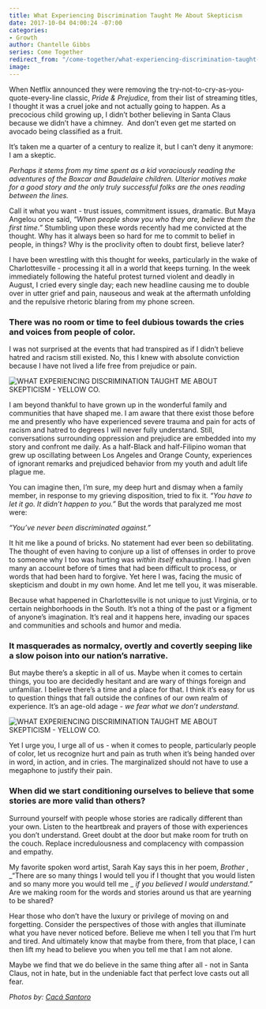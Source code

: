 ```yaml
---
title: What Experiencing Discrimination Taught Me About Skepticism
date: 2017-10-04 04:00:24 -07:00
categories:
- Growth
author: Chantelle Gibbs
series: Come Together
redirect_from: "/come-together/what-experiencing-discrimination-taught-me/"
image: 
---
```


When Netflix announced they were removing the try-not-to-cry-as-you-quote-every-line classic, _Pride & Prejudice,_ from their list of streaming titles, I thought it was a cruel joke and not actually going to happen. As a precocious child growing up, I didn’t bother believing in Santa Claus because we didn’t have a chimney.  And don’t even get me started on avocado being classified as a fruit.

It’s taken me a quarter of a century to realize it, but I can’t deny it anymore:  I am a skeptic.

_Perhaps it stems from my time spent as a kid voraciously reading the adventures of the Boxcar and Baudelaire children. Ulterior motives make for a good story and the only truly successful folks are the ones reading between the lines._

Call it what you want - trust issues, commitment issues, dramatic. But Maya Angelou once said, _“When people show you who they are, believe them the first time.”_ Stumbling upon these words recently had me convicted at the thought. Why has it always been so hard for me to commit to belief in people, in things? Why is the proclivity often to doubt first, believe later?

I have been wrestling with this thought for weeks, particularly in the wake of Charlottesville - processing it all in a world that keeps turning. In the week immediately following the hateful protest turned violent and deadly in August, I cried every single day; each new headline causing me to double over in utter grief and pain, nauseous and weak at the aftermath unfolding and the repulsive rhetoric blaring from my phone screen.

### There was no room or time to feel dubious towards the cries and voices from people of color.

I was not surprised at the events that had transpired as if I didn’t believe hatred and racism still existed. No, this I knew with absolute conviction because I have not lived a life free from prejudice or pain.

![WHAT EXPERIENCING DISCRIMINATION TAUGHT ME ABOUT SKEPTICISM - YELLOW CO.](https://yellow-blog-images.imgix.net/2017/10/0P7A8972.jpg)

I am beyond thankful to have grown up in the wonderful family and communities that have shaped me. I am aware that there exist those before me and presently who have experienced severe trauma and pain for acts of racism and hatred to degrees I will never fully understand. Still, conversations surrounding oppression and prejudice are embedded into my story and confront me daily. As a half-Black and half-Filipino woman that grew up oscillating between Los Angeles and Orange County, experiences of ignorant remarks and prejudiced behavior from my youth and adult life plague me.

You can imagine then, I’m sure, my deep hurt and dismay when a family member, in response to my grieving disposition, tried to fix it. _“You have to let it go. It didn’t happen to you.”_ But the words that paralyzed me most were:

_“You’ve never been discriminated against.”_

It hit me like a pound of bricks. No statement had ever been so debilitating. The thought of even having to conjure up a list of offenses in order to prove to someone why I too was hurting was _within itself_ exhausting. I had given many an account before of times that had been difficult to process, or words that had been hard to forgive. Yet here I was, facing the music of skepticism and doubt in my own home. And let me tell you, it was miserable.

Because what happened in Charlottesville is not unique to just Virginia, or to certain neighborhoods in the South. It’s not a thing of the past or a figment of anyone’s imagination. It’s real and it happens here, invading our spaces and communities and schools and humor and media.

### It masquerades as normalcy, overtly and covertly seeping like a slow poison into our nation’s narrative.

But maybe there’s a skeptic in all of us. Maybe when it comes to certain things, you too are decidedly hesitant and are wary of things foreign and unfamiliar. I believe there’s a time and a place for that. I think it’s easy for us to question things that fall outside the confines of our own realm of experience. It’s an age-old adage - _we fear what we don’t understand._

![WHAT EXPERIENCING DISCRIMINATION TAUGHT ME ABOUT SKEPTICISM - YELLOW CO.](https://yellow-blog-images.imgix.net/2017/10/0P7A9135-2.jpg)

Yet I urge you, I urge all of us - when it comes to people, particularly people of color, let us recognize hurt and pain as truth when it’s being handed over in word, in action, and in cries. The marginalized should not have to use a megaphone to justify their pain.

### When did we start conditioning ourselves to believe that some stories are more valid than others?

Surround yourself with people whose stories are radically different than your own. Listen to the heartbreak and prayers of those with experiences you don’t understand. Greet doubt at the door but make room for truth on the couch. Replace incredulousness and complacency with compassion and empathy.

My favorite spoken word artist, Sarah Kay says this in her poem, _Brother_ , _“There are so many things I would tell you if I thought that you would listen and so many more you would tell me _ _if you believed I would understand.”_ Are we making room for the words and stories around us that are yearning to be shared?

Hear those who don’t have the luxury or privilege of moving on and forgetting. Consider the perspectives of those with angles that illuminate what you have never noticed before. Believe me when I tell you that I’m hurt and tired. And ultimately know that maybe from there, from that place, I can then lift my head to believe you when you tell me that I am not alone.

Maybe we find that we do believe in the same thing after all - not in Santa Claus, not in hate, but in the undeniable fact that perfect love casts out all fear.

_Photos by: [Cacá Santoro](http://cacasantoro.com/)_
